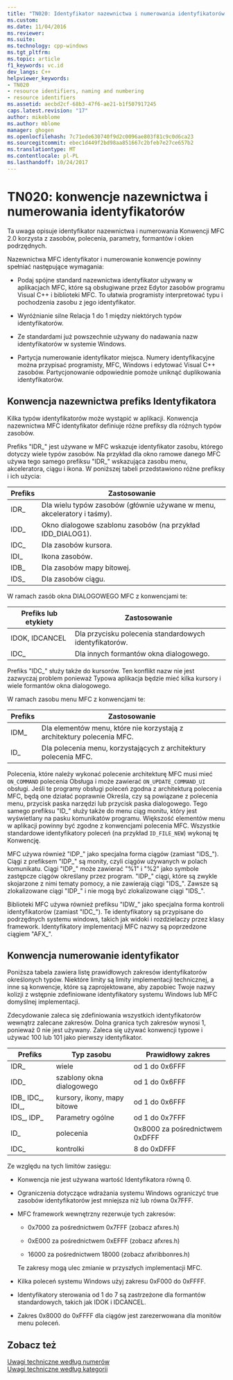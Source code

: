 ```yaml
---
title: "TN020: Identyfikator nazewnictwa i numerowania identyfikatorów konwencje | Dokumentacja firmy Microsoft"
ms.custom: 
ms.date: 11/04/2016
ms.reviewer: 
ms.suite: 
ms.technology: cpp-windows
ms.tgt_pltfrm: 
ms.topic: article
f1_keywords: vc.id
dev_langs: C++
helpviewer_keywords:
- TN020
- resource identifiers, naming and numbering
- resource identifiers
ms.assetid: aecbd2cf-68b3-47f6-ae21-b1f507917245
caps.latest.revision: "17"
author: mikeblome
ms.author: mblome
manager: ghogen
ms.openlocfilehash: 7c71ede630740f9d2c0096ae803f81c9c0d6ca23
ms.sourcegitcommit: ebec1d449f2bd98aa851667c2bfeb7e27ce657b2
ms.translationtype: MT
ms.contentlocale: pl-PL
ms.lasthandoff: 10/24/2017
---
```

# <a name="tn020-id-naming-and-numbering-conventions"></a>TN020: konwencje nazewnictwa i numerowania identyfikatorów
Ta uwaga opisuje identyfikator nazewnictwa i numerowania Konwencji MFC 2.0 korzysta z zasobów, polecenia, parametry, formantów i okien podrzędnych.  
  
 Nazewnictwa MFC identyfikator i numerowanie konwencje powinny spełniać następujące wymagania:  
  
-   Podaj spójne standard nazewnictwa identyfikator używany w aplikacjach MFC, które są obsługiwane przez Edytor zasobów programu Visual C++ i biblioteki MFC. To ułatwia programisty interpretować typu i pochodzenia zasobu z jego identyfikator.  
  
-   Wyróżnianie silne Relacja 1 do 1 między niektórych typów identyfikatorów.  
  
-   Ze standardami już powszechnie używany do nadawania nazw identyfikatorów w systemie Windows.  
  
-   Partycja numerowanie identyfikator miejsca. Numery identyfikacyjne można przypisać programisty, MFC, Windows i edytować Visual C++ zasobów. Partycjonowanie odpowiednie pomoże uniknąć duplikowania identyfikatorów.  
  
## <a name="the-id-prefix-naming-convention"></a>Konwencja nazewnictwa prefiks Identyfikatora  
 Kilka typów identyfikatorów może wystąpić w aplikacji. Konwencja nazewnictwa MFC identyfikator definiuje różne prefiksy dla różnych typów zasobów.  
  
 Prefiks "IDR_" jest używane w MFC wskazuje identyfikator zasobu, którego dotyczy wiele typów zasobów. Na przykład dla okno ramowe danego MFC używa tego samego prefiksu "IDR_" wskazująca zasobu menu, akceleratora, ciągu i ikona. W poniższej tabeli przedstawiono różne prefiksy i ich użycia:  
  
|Prefiks|Zastosowanie|  
|------------|---------|  
|IDR_|Dla wielu typów zasobów (głównie używane w menu, akceleratory i taśmy).|  
|IDD_|Okno dialogowe szablonu zasobów (na przykład IDD_DIALOG1).|  
|IDC_|Dla zasobów kursora.|  
|IDI_|Ikona zasobów.|  
|IDB_|Dla zasobów mapy bitowej.|  
|IDS_|Dla zasobów ciągu.|  
  
 W ramach zasób okna DIALOGOWEGO MFC z konwencjami te:  
  
|Prefiks lub etykiety|Zastosowanie|  
|---------------------|---------|  
|IDOK, IDCANCEL|Dla przycisku polecenia standardowych identyfikatorów.|  
|IDC_|Dla innych formantów okna dialogowego.|  
  
 Prefiks "IDC_" służy także do kursorów. Ten konflikt nazw nie jest zazwyczaj problem ponieważ Typowa aplikacja będzie mieć kilka kursory i wiele formantów okna dialogowego.  
  
 W ramach zasobu menu MFC z konwencjami te:  
  
|Prefiks|Zastosowanie|  
|------------|---------|  
|IDM_|Dla elementów menu, które nie korzystają z architektury polecenia MFC.|  
|ID_|Dla polecenia menu, korzystających z architektury polecenia MFC.|  
  
 Polecenia, które należy wykonać polecenie architekturę MFC musi mieć `ON_COMMAND` polecenia Obsługa i może zawierać `ON_UPDATE_COMMAND_UI` obsługi. Jeśli te programy obsługi poleceń zgodna z architekturą polecenia MFC, będą one działać poprawnie Określa, czy są powiązane z polecenia menu, przycisk paska narzędzi lub przycisk paska dialogowego. Tego samego prefiksu "ID_" służy także do menu ciąg monitu, który jest wyświetlany na pasku komunikatów programu. Większość elementów menu w aplikacji powinny być zgodne z konwencjami polecenia MFC. Wszystkie standardowe identyfikatory poleceń (na przykład `ID_FILE_NEW`) wykonaj tę Konwencję.  
  
 MFC używa również "IDP_" jako specjalna forma ciągów (zamiast "IDS_"). Ciągi z prefiksem "IDP_" są monity, czyli ciągów używanych w polach komunikatu. Ciągi "IDP_" może zawierać "%1" i "%2" jako symbole zastępcze ciągów określany przez program. "IDP_" ciągi, które są zwykle skojarzone z nimi tematy pomocy, a nie zawierają ciągi "IDS_". Zawsze są zlokalizowane ciągi "IDP_" i nie mogą być zlokalizowane ciągi "IDS_".  
  
 Biblioteki MFC używa również prefiksu "IDW_" jako specjalna forma kontroli identyfikatorów (zamiast "IDC_"). Te identyfikatory są przypisane do podrzędnych systemu windows, takich jak widoki i rozdzielaczy przez klasy framework. Identyfikatory implementacji MFC nazwy są poprzedzone ciągiem "AFX_".  
  
## <a name="the-id-numbering-convention"></a>Konwencja numerowanie identyfikator  
 Poniższa tabela zawiera listę prawidłowych zakresów identyfikatorów określonych typów. Niektóre limity są limity implementacji technicznej, a inne są konwencje, które są zaprojektowane, aby zapobiec Twoje nazwy kolizji z wstępnie zdefiniowane identyfikatory systemu Windows lub MFC domyślnej implementacji.  
  
 Zdecydowanie zaleca się zdefiniowania wszystkich identyfikatorów wewnątrz zalecane zakresów. Dolna granica tych zakresów wynosi 1, ponieważ 0 nie jest używany. Zaleca się używać konwencji typowe i używać 100 lub 101 jako pierwszy identyfikator.  
  
|Prefiks|Typ zasobu|Prawidłowy zakres|  
|------------|-------------------|-----------------|  
|IDR_|wiele|od 1 do 0x6FFF|  
|IDD_|szablony okna dialogowego|od 1 do 0x6FFF|  
|IDB_ IDC_, IDI_,|kursory, ikony, mapy bitowe|od 1 do 0x6FFF|  
|IDS_, IDP_|Parametry ogólne|od 1 do 0x7FFF|  
|ID_|polecenia|0x8000 za pośrednictwem 0xDFFF|  
|IDC_|kontrolki|8 do 0xDFFF|  
  
 Ze względu na tych limitów zasięgu:  
  
-   Konwencja nie jest używana wartość Identyfikatora równą 0.  
  
-   Ograniczenia dotyczące wdrażania systemu Windows ograniczyć true zasobów identyfikatorów jest mniejsza niż lub równa 0x7FFF.  
  
-   MFC framework wewnętrzny rezerwuje tych zakresów:  
  
    -   0x7000 za pośrednictwem 0x7FFF (zobacz afxres.h)  
  
    -   0xE000 za pośrednictwem 0xEFFF (zobacz afxres.h)  
  
    -   16000 za pośrednictwem 18000 (zobacz afxribbonres.h)  
  
     Te zakresy mogą ulec zmianie w przyszłych implementacji MFC.  
  
-   Kilka poleceń systemu Windows użyj zakresu 0xF000 do 0xFFFF.  
  
-   Identyfikatory sterowania od 1 do 7 są zastrzeżone dla formantów standardowych, takich jak IDOK i IDCANCEL.  
  
-   Zakres 0x8000 do 0xFFFF dla ciągów jest zarezerwowana dla monitów menu poleceń.  
  
## <a name="see-also"></a>Zobacz też  
 [Uwagi techniczne według numerów](../mfc/technical-notes-by-number.md)   
 [Uwagi techniczne według kategorii](../mfc/technical-notes-by-category.md)

